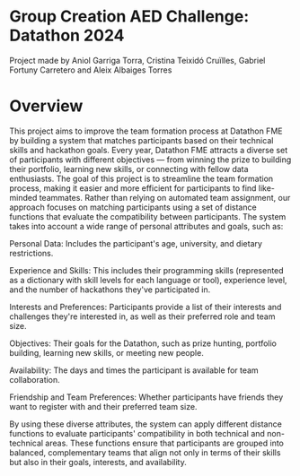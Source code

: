 # Group Creation AED Challenge: Datathon 2024
Project made by Aniol Garriga Torra, Cristina Teixidó Cruïlles, Gabriel Fortuny Carretero and Aleix Albaiges Torres
# Overview
This project aims to improve the team formation process at Datathon FME by building a system that matches participants based on their technical skills and hackathon goals.
Every year, Datathon FME attracts a diverse set of participants with different objectives — from winning the prize to building their portfolio, learning new skills, or connecting with fellow data enthusiasts. The goal of this project is to streamline the team formation process, making it easier and more efficient for participants to find like-minded teammates.
Rather than relying on automated team assignment, our approach focuses on matching participants using a set of distance functions that evaluate the compatibility between participants. The system takes into account a wide range of personal attributes and goals, such as:

Personal Data: Includes the participant's age, university, and dietary restrictions.

Experience and Skills: This includes their programming skills (represented as a dictionary with skill levels for each language or tool), experience level, and the number of hackathons they've participated in.

Interests and Preferences: Participants provide a list of their interests and challenges they're interested in, as well as their preferred role and team size.

Objectives: Their goals for the Datathon, such as prize hunting, portfolio building, learning new skills, or meeting new people.

Availability: The days and times the participant is available for team collaboration.

Friendship and Team Preferences: Whether participants have friends they want to register with and their preferred team size.

By using these diverse attributes, the system can apply different distance functions to evaluate participants' compatibility in both technical and non-technical areas. These functions ensure that participants are grouped into balanced, complementary teams that align not only in terms of their skills but also in their goals, interests, and availability.
